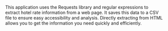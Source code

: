 This application uses the Requests library and regular expressions to extract hotel rate information from a web page. It saves this data to a CSV file to ensure easy accessibility and analysis. Directly extracting from HTML allows you to get the information you need quickly and efficiently.
